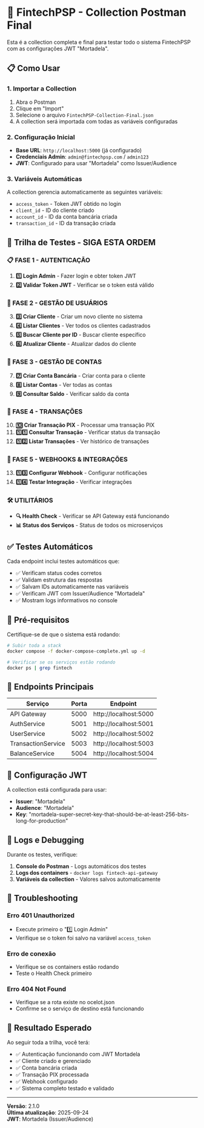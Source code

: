 # 🚀 FintechPSP - Collection Postman Final

Esta é a collection completa e final para testar todo o sistema FintechPSP com as configurações JWT "Mortadela".

## 📋 Como Usar

### 1. Importar a Collection
1. Abra o Postman
2. Clique em "Import"
3. Selecione o arquivo `FintechPSP-Collection-Final.json`
4. A collection será importada com todas as variáveis configuradas

### 2. Configuração Inicial
- **Base URL**: `http://localhost:5000` (já configurado)
- **Credenciais Admin**: `admin@fintechpsp.com` / `admin123`
- **JWT**: Configurado para usar "Mortadela" como Issuer/Audience

### 3. Variáveis Automáticas
A collection gerencia automaticamente as seguintes variáveis:
- `access_token` - Token JWT obtido no login
- `client_id` - ID do cliente criado
- `account_id` - ID da conta bancária criada
- `transaction_id` - ID da transação criada

## 🎯 Trilha de Testes - SIGA ESTA ORDEM

### 📋 FASE 1 - AUTENTICAÇÃO
1. **1️⃣ Login Admin** - Fazer login e obter token JWT
2. **2️⃣ Validar Token JWT** - Verificar se o token está válido

### 👥 FASE 2 - GESTÃO DE USUÁRIOS
3. **3️⃣ Criar Cliente** - Criar um novo cliente no sistema
4. **4️⃣ Listar Clientes** - Ver todos os clientes cadastrados
5. **5️⃣ Buscar Cliente por ID** - Buscar cliente específico
6. **6️⃣ Atualizar Cliente** - Atualizar dados do cliente

### 🏦 FASE 3 - GESTÃO DE CONTAS
7. **7️⃣ Criar Conta Bancária** - Criar conta para o cliente
8. **8️⃣ Listar Contas** - Ver todas as contas
9. **9️⃣ Consultar Saldo** - Verificar saldo da conta

### 💸 FASE 4 - TRANSAÇÕES
10. **🔟 Criar Transação PIX** - Processar uma transação PIX
11. **1️⃣1️⃣ Consultar Transação** - Verificar status da transação
12. **1️⃣2️⃣ Listar Transações** - Ver histórico de transações

### 🔗 FASE 5 - WEBHOOKS & INTEGRAÇÕES
13. **1️⃣3️⃣ Configurar Webhook** - Configurar notificações
14. **1️⃣4️⃣ Testar Integração** - Verificar integrações

### 🛠️ UTILITÁRIOS
- **🔍 Health Check** - Verificar se API Gateway está funcionando
- **📊 Status dos Serviços** - Status de todos os microserviços

## ✅ Testes Automáticos

Cada endpoint inclui testes automáticos que:
- ✅ Verificam status codes corretos
- ✅ Validam estrutura das respostas
- ✅ Salvam IDs automaticamente nas variáveis
- ✅ Verificam JWT com Issuer/Audience "Mortadela"
- ✅ Mostram logs informativos no console

## 🔧 Pré-requisitos

Certifique-se de que o sistema está rodando:

```bash
# Subir toda a stack
docker compose -f docker-compose-complete.yml up -d

# Verificar se os serviços estão rodando
docker ps | grep fintech
```

## 🎯 Endpoints Principais

| Serviço | Porta | Endpoint |
|---------|-------|----------|
| API Gateway | 5000 | http://localhost:5000 |
| AuthService | 5001 | http://localhost:5001 |
| UserService | 5002 | http://localhost:5002 |
| TransactionService | 5003 | http://localhost:5003 |
| BalanceService | 5004 | http://localhost:5004 |

## 🔐 Configuração JWT

A collection está configurada para usar:
- **Issuer**: "Mortadela"
- **Audience**: "Mortadela"
- **Key**: "mortadela-super-secret-key-that-should-be-at-least-256-bits-long-for-production"

## 📝 Logs e Debugging

Durante os testes, verifique:
1. **Console do Postman** - Logs automáticos dos testes
2. **Logs dos containers** - `docker logs fintech-api-gateway`
3. **Variáveis da collection** - Valores salvos automaticamente

## 🚨 Troubleshooting

### Erro 401 Unauthorized
- Execute primeiro o "1️⃣ Login Admin"
- Verifique se o token foi salvo na variável `access_token`

### Erro de conexão
- Verifique se os containers estão rodando
- Teste o Health Check primeiro

### Erro 404 Not Found
- Verifique se a rota existe no ocelot.json
- Confirme se o serviço de destino está funcionando

## 🎉 Resultado Esperado

Ao seguir toda a trilha, você terá:
- ✅ Autenticação funcionando com JWT Mortadela
- ✅ Cliente criado e gerenciado
- ✅ Conta bancária criada
- ✅ Transação PIX processada
- ✅ Webhook configurado
- ✅ Sistema completo testado e validado

---

**Versão**: 2.1.0  
**Última atualização**: 2025-09-24  
**JWT**: Mortadela (Issuer/Audience)
